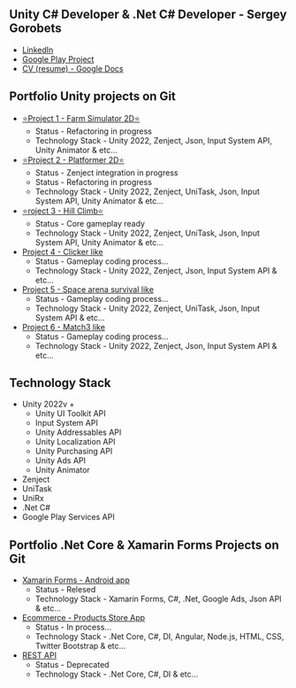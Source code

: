 ## Unity C# Developer & .Net C# Developer - Sergey Gorobets
<ul>
  <li><a href="https://www.linkedin.com/in/sergey-gorobets-657a4220a/">LinkedIn</a></li>
  <li><a href="https://play.google.com/store/apps/details?id=com.InsomniaStudio.FitPlus&hl=en">Google Play Project</a></li>
  <li><a href="https://docs.google.com/document/d/1sTgdgmcvNtUT4Zuns1SRfUwMX2GFcfWpJYFAsYcDN_o/edit?usp=sharing">CV (resume) - Google Docs</a></li>
</ul>

## Portfolio Unity projects on Git
<ul>
  <li><a href="https://github.com/Westtly25/Farm-Simulator-Like-Unity-2022.3-Zenject">⭐Project 1 - Farm Simulator 2D⭐</a>
    <ul>
      <li>Status - Refactoring in progress</li>
      <li>Technology Stack - Unity 2022, Zenject, Json, Input System API, Unity Animator & etc...</li>
    </ul>
  </li>
  <li>
    <a href="https://github.com/Westtly25/Portfolio-Platformer-Zenject-UniTask">⭐Project 2 - Platformer 2D⭐</a>
    <ul>
      <li>Status - Zenject integration in progress</li>
      <li>Status - Refactoring in progress</li>
      <li>Technology Stack - Unity 2022, Zenject, UniTask, Json, Input System API, Unity Animator & etc...</li>
    </ul>
  </li>
   <li>
    <a href="https://github.com/Westtly25/Portfolio-Unity-Zenject-UniTask-Hill-Climb-Like-Game">⭐roject 3 - Hill Climb⭐</a>
    <ul>
      <li>Status - Core gameplay ready</li>
      <li>Technology Stack - Unity 2022, Zenject, UniTask, Json, Input System API, Unity Animator & etc...</li>
    </ul>
  </li>
    <li><a href="https://github.com/Westtly25/Clicker-Like-Unity2022-Zenject">Project 4 - Clicker like</a>
    <ul>
      <li>Status - Gameplay coding process...</li>
      <li>Technology Stack - Unity 2022, Zenject, Json, Input System API & etc...</li>
    </ul></li>
  <li>
    <a href="https://github.com/Westtly25/Space-Invaders-Unity2022-Zenject">Project 5 - Space arena survival like</a>
    <ul>
      <li>Status - Gameplay coding process...</li>
      <li>Technology Stack - Unity 2022, Zenject, UniTask, Json, Input System API & etc...</li>
    </ul>
  </li>
  <li>
    <a href="https://github.com/Westtly25/Potion-Match-3-Unity-2022-Zenject-Unity-Addressables">Project 6 - Match3 like</a>
    <ul>
      <li>Status - Gameplay coding process...</li>
      <li>Technology Stack - Unity 2022, Zenject, Json, Input System API & etc...</li>
    </ul>
  </li>
</ul>

## Technology Stack
<ul>
  <li>Unity 2022v +
    <ul>
      <li>Unity UI Toolkit API</li>
      <li>Input System API</li>
      <li>Unity Addressables API</li>
      <li>Unity Localization API</li>
      <li>Unity Purchasing API</li>
      <li>Unity Ads API</li>
      <li>Unity Animator</li>
    </ul>
  </li>
  <li>Zenject</li>
  <li>UniTask</li>
  <li>UniRx</li>
  <li>.Net C#</li>
  <li>Google Play Services API</li>
</ul>

## Portfolio .Net Core & Xamarin Forms Projects on Git
<ul>
  <li><a href="https://play.google.com/store/apps/details?id=com.InsomniaStudio.FitPlus&hl=en">Xamarin Forms - Android app</a>
   <ul>
      <li>Status - Relesed</li>
      <li>Technology Stack - Xamarin Forms, C#, .Net, Google Ads, Json API & etc...</li>
    </ul></li>
  <li><a href="https://github.com/Westtly25/ProductStoreApp">Ecommerce - Products Store App</a>
   <ul>
      <li>Status - In process...</li>
      <li>Technology Stack - .Net Core, C#, DI, Angular, Node.js, HTML, CSS,  Twitter Bootstrap & etc...</li>
    </ul></li>
  <li><a href="https://github.com/Westtly25/Notes.Backend">REST API</a>
   <ul>
      <li>Status - Deprecated</li>
      <li>Technology Stack - .Net Core, C#, DI & etc...</li>
    </ul></li>
</ul>
